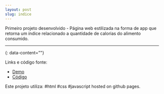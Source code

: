 ```yaml
---
layout: post
slug: indice
---
```


Primeiro projeto desenvolvido - Página web estilizada na forma de app que retorna um índice relacionado a quantidade de calorias do alimento consumido.



---
{: data-content=""}

Links e código fonte:
- [Demo](https://izichtl.github.io/indicecalorico/)
- [Código](https://github.com/izichtl/indicecalorico)

Este projeto utiliza: #html #css #javascript hosted on  github pages.



